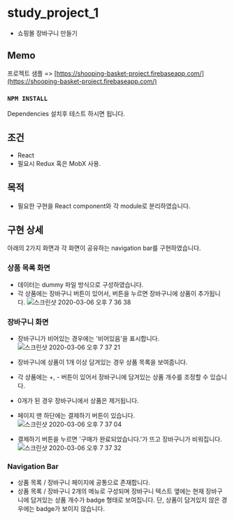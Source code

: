 # study_project_1

- 쇼핑몰 장바구니 만들기

## Memo

프로젝트 샘플 => [https://shooping-basket-project.firebaseapp.com/](https://shooping-basket-project.firebaseapp.com/)

### `NPM INSTALL`

Dependencies 설치후 테스트 하시면 됩니다.

## 조건

- React
- 필요시 Redux 혹은 MobX 사용.

## 목적

- 필요한 구현을 React component와 각 module로 분리하였습니다.

## 구현 상세

아래의 2가지 화면과 각 화면이 공유하는 navigation bar를 구현하였습니다.

### 상품 목록 화면

- 데이터는 dummy 파일 방식으로 구성하였습니다.
- 각 상품에는 장바구니 버튼이 있어서, 버튼을 누르면 장바구니에 상품이 추가됩니다.
![스크린샷 2020-03-06 오후 7 36 38](https://user-images.githubusercontent.com/56405613/76076359-10f59900-5fe2-11ea-9e6a-28ed1ae82372.png)


### 장바구니 화면

- 장바구니가 비어있는 경우에는 '비어있음'을 표시합니다.
![스크린샷 2020-03-06 오후 7 37 21](https://user-images.githubusercontent.com/56405613/76076561-734e9980-5fe2-11ea-9d4c-e6e5a776c8a1.png)

- 장바구니에 상품이 1개 이상 담겨있는 경우 상품 목록을 보여줍니다.
- 각 상품에는 +, - 버튼이 있어서 장바구니에 담겨있는 상품 개수를 조정할 수 있습니다.
- 0개가 된 경우 장바구니에서 상품은 제거됩니다.
- 페이지 맨 하단에는 결제하기 버튼이 있습니다.
![스크린샷 2020-03-06 오후 7 37 04](https://user-images.githubusercontent.com/56405613/76076449-3c788380-5fe2-11ea-840b-099b69f7b2f8.png)
- 결제하기 버튼을 누르면 '구매가 완료되었습니다.'가 뜨고 장바구니가 비워집니다.
![스크린샷 2020-03-06 오후 7 37 32](https://user-images.githubusercontent.com/56405613/76076473-4bf7cc80-5fe2-11ea-9f0a-debb7d88070d.png)



### Navigation Bar

- 상품 목록 / 장바구니 페이지에 공통으로 존재합니다.
- 상품 목록 / 장바구니 2개의 메뉴로 구성되며 장바구니 텍스트 옆에는 현재 장바구니에 담겨있는 상품 개수가 badge 형태로 보여집니다. 단, 상품이 담겨있지 않은 경우에는 badge가 보이지 않습니다.
